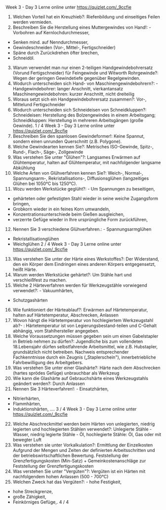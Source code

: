 Week 3 - Day 3
Lerne online unter https://quizlet.com/_9ccfie
1. Welchen Vorteil hat ein Kreuzhieb?: Riefenbildung und einseitiges Feilen
werden vermieden.
2. Beschreiben Sie die Herstellung eines Muttergewindes von Hand!: - Vorbohren auf Kernlochdurchmesser,
- Senken mind. auf Nenndurchmesser,
- Gewindeschneiden (Vor-, Mittel-, Fertigschneider)
- Späne durch Zurückdrehen öfter brechen,
- Schneidöl.
3. Warum verwendet man nur einen 2-teiligen Handgewindebohrersatz (Vorund Fertigschneider) für Feingewinde und Witworth Rohrgewinde?: Wegen
der geringen Gewindetiefe gegenüber Regelgewinden.
4. Wodurch unterscheiden sich Hand- von Maschinengewindebohrern?: -
Handgewindebohrer: langer Anschnitt, vierkantansatz
Maschinengewindebohren: kurzer Anschnitt, nicht dreiteilig
5. Woraus setzt sich ein Handgewindebohrersatz zusammen?: Vor-, Mittelund Fertigschneider
6. Wodurch unterscheiden sich Schneideisen von Schneidkluppen?: Schneideisen: Herstellung des Bolzengewindes in einem Arbeitsgang;
Schneidkluppen: Herstellung in mehreren Arbeitsgängen
(große Gewinde).
1 / 4
Week 3 - Day 3
Lerne online unter https://quizlet.com/_9ccfie
7. Beschreiben Sie den spanlosen Gewindeformer!: Keine Spannut, sondern
einen unrunden Querschnitt
(z.B. Polygone).
8. Welche Gewindearten kennen Sie?: Metrisches ISO-Gewinde, Spitz-, Rund-,
Flach-, Säge-, Zollgewinde
9. Was verstehen Sie unter "Glühen"?: Langsames Erwärmen auf Glühtemperatur, halten auf Glühtemperatur, mit nachfolgender langsame Abkühlung
10. Welche Arten von Glühverfahren kennen Sie?: Weich-,
Normal-,
Spannungsarm-,
Rekristallisations-,
Diffusionsglühen
(langzeitiges Glühen bei 1050°C bis 1250°C).
11. Wozu werden Werkstücke geglüht?: - Um Spannungen zu beseitigen,
- gehärteten oder gefestigten Stahl wieder in seine weiche Zugangsform bringen,
- Grobkorn wieder in ein feines Korn umwandeln,
- Konzentrationsunterschiede beim Gießen ausgleichen,
- verzerrte Gefüge wieder in Ihre ursprüngliche Form zurückführen,
12. Nennen Sie 3 verschiedene Glühverfahren.: - Spannungsarmglühen
- Rekristallisationglühen
- Weichglühen
2 / 4
Week 3 - Day 3
Lerne online unter https://quizlet.com/_9ccfie
13. Was verstehen Sie unter der Härte eines Werkstoffes?: Der Widerstand,
den ein Körper dem Eindringen eines anderen Körpers entgegensetzt, heißt Härte.
14. Warum werden Werkstücke gehärtet?: Um Stähle hart und verschleißfest zu
machen.
15. Welche 2 Härteverfahren werden für Werkzeugstähle vorwiegend verwendet?: - Vakuumhärten,
- Schutzgashärten
16. Wie funktioniert der Härteablauf?: Erwärmen auf Härtetemperatur,
halten auf Härtetemperatur,
Abschrecken,
Anlassen
17. Wovon hängt die Härtetemperatur von hochlegiertem Werkzeugstahl ab?-
: Härtetemperatur ist von Legierungsbestand-teilen
und C-Gehalt abhängig, vom Stahlhersteller angegeben.
18. Welche Voraussetzungen müssen gegeben sein um einen Gabelstapler
in Betrieb nehmen zu dürfen?: Jugendliche bis zum vollendeten 18.Lebensjahr
dürfen selbstfahrende Arbeitsmittel, wie z.B. Hubstapler, grundsätzlich nicht betreiben.
Nachweis entsprechender Fachkenntnisse durch ein Zeugnis („Staplerschein"),
innerbetriebliche Fahrbewilligung des Arbeitgebers.
19. Was verstehen Sie unter einer Glashärte?: Härte nach dem Abschrecken
(hartes sprödes Gefüge) unbrauchbar als Werkzeug
20. Wie kann die Glashärte auf Gebrauchshärte eines Werkzeugstahls geändert werden?: Durch Anlassen
21. Nennen Sie 3 Härteverfahren!: - Einsatzhärten,
- Nitrierhärten,
- Flammhärten,
- Induktionshärten, ....
3 / 4
Week 3 - Day 3
Lerne online unter https://quizlet.com/_9ccfie
22. Welche Abschreckmittel werden beim Härten von unlegierten, niedrig
legierten und hochlegierten Stählen verwendet?: Unlegierte Stähle - Wasser,
niedrig legierte Stähle - Öl,
hochlegierte Stähle: Öl,
Gas oder mit bewegter Luft
23. Was verstehen sie unter Vorkalkulation?: Ermittlung der Einzelkosten Aufgrund der Mengen und Zeiten der definierten Arbeitsschritten und der betriebswirtschaftlichen Bewertung.
Feststellung der Grenzfertigungskosten
(Min-Satz) + Gemeinkostenanschläge zur Feststellung der Grenzfertigungskosten
24. Was verstehen Sie unter "Vergüten"?: Vergüten ist ein Härten mit nachfolgendem hohen Anlassen
(500 - 700°C)
25. Welchen Zweck hat das Vergüten?: - hohe Festigkeit,
- hohe Streckgrenze,
- große Zähigkeit,
- Feinkörniges Gefüge,.
4 / 4
